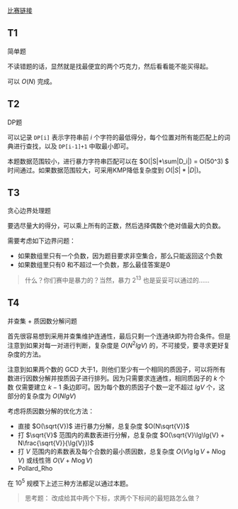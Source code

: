 [比赛链接](https://leetcode.cn/contest/biweekly-contest-105/)

## T1

简单题

不读错题的话，显然就是找最便宜的两个巧克力，然后看看能不能买得起。

可以 $O(N)$ 完成。

## T2

DP题

可以记录 `DP[i]` 表示字符串前 $i$ 个字符的最低得分，每个位置对所有能匹配上的词典进行查找，以及 `DP[i-1]+1` 中取最小即可。

本题数据范围较小，进行暴力字符串匹配可以在 $O(|S|*\sum|D_i|) = O(50^3) $  时间通过。如果数据范围较大，可采用KMP降低复杂度到 $O(|S|*|D|)$。

## T3

贪心边界处理题

要选尽量大的得分，可以乘上所有的正数，然后选择偶数个绝对值最大的负数。

需要考虑如下边界问题：

* 如果数组里只有一个负数，因为题目要求非空集合，那么只能返回这个负数
* 如果数组里只有0 和不超过一个负数，那么最佳答案是0

> 什么？你们赛中是暴力的？当然，暴力 $2^{13}$ 也是妥妥可以通过的……

## T4

并查集 + 质因数分解问题

首先很容易想到采用并查集维护连通性，最后只剩一个连通块即为符合条件。但是注意到如果对每一对进行判断，复杂度是 $O(N^2lgV)$ 的，不可接受，要寻求更好复杂度的方法。

注意到如果两个数的 GCD 大于1，则他们至少有一个相同的质因子，可以将所有数进行因数分解并按质因子进行排列。因为只需要求连通性，相同质因子的 $k$ 个数 仅需要建立 $k-1$ 条边即可。因为每个数的质因子个数一定不超过 $lgV$ 个，这部分的复杂度为 $O(NlgV)$

考虑将质因数分解的优化方法：

* 直接 $O(\sqrt{V})$ 进行暴力分解，总复杂度 $O(N\sqrt{V})$
* 打 $\sqrt{V}$ 范围内的素数表进行分解，总复杂度 $O(\sqrt{V}\lg\lg{V} + N\frac{\sqrt{V}}{\lg{V}})$
* 打 $V$ 范围内的素数表及每个合数的最小质因数，总复杂度 $O(V\lg\lg{V} + N\log{V})$ 或线性筛 $O(V + N\log{V})$
* Pollard_Rho

在 $10^5$ 规模下上述三种方法都足以通过本题。

> 思考题： 改成给其中两个下标，求两个下标间的最短路怎么做？


